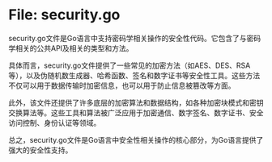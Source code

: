 # File: security.go

security.go文件是Go语言中支持密码学相关操作的安全性代码。它包含了与密码学相关的公共API及相关的类型和方法。

具体而言，security.go文件提供了一些常见的加密方法（如AES、DES、RSA等），以及伪随机数生成器、哈希函数、签名和数字证书等安全性工具。这些方法不仅可以用于数据传输时加密信息，也可以用于防止信息被篡改等方面。

此外，该文件还提供了许多底层的加密算法和数据结构，如各种加密块模式和密钥交换算法等。这些工具和算法被广泛应用于加密通信、数字签名、数字证书、安全访问控制、身份认证等领域。

总之，security.go文件是Go语言中安全性相关操作的核心部分，为Go语言提供了强大的安全性支持。

